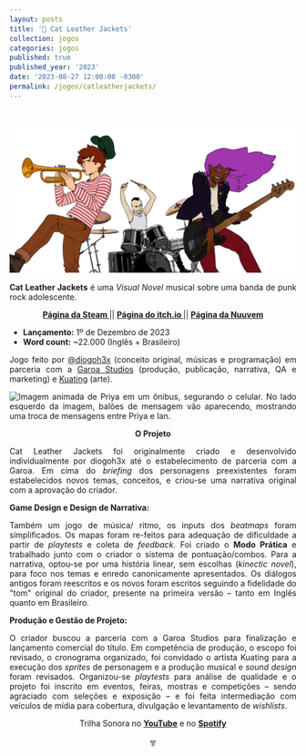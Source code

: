 ```yaml
---
layout: posts
title: '🎸 Cat Leather Jackets'
collection: jogos
categories: jogos
published: true
published_year: '2023'
date: '2023-08-27 12:00:00 -0300'
permalink: /jogos/catleatherjackets/
---
```



<div style="text-align:justify">
<p>⠀</p>
<p> <img src="/assets/posts-images/clj-images/catleatherjackets_characters_banner.png" alt="Ilustração de Dave com um trompete, Ian na bateria e Priya com uma guitarra."> </p>
<p> </p>
<p> <b>Cat Leather Jackets</b> é uma <i>Visual Novel</i> musical sobre uma banda de punk rock adolescente.</p>
<p style="text-align:center"> <b> <a href= "https://store.steampowered.com/app/1673830/Cat_Leather_Jackets/"> Página da Steam </a> </b> || <b> <a href= "https://diogoh3x.itch.io/clj"> Página do itch.io </a> </b> || <b> <a href= "https://www.nuuvem.com/br-en/item/cat-leather-jackets"> Página da Nuuvem </a> </b> </p>
<ul>
  <li><strong>Lançamento:</strong> 1º de Dezembro de 2023</li>
  <li><strong>Word count:</strong> ~22.000 (Inglês + Brasileiro)</li>
</ul>
<p> </p>
<p> Jogo feito por <a href= "https://twitter.com/diogoh3x">@diogoh3x</a> (conceito original, músicas e programação) em parceria com a <a href= "http://garoastudios.com">Garoa Studios</a> (produção, publicação, narrativa, QA e marketing) e <a href= "https://kuating.artstation.com">Kuating</a> (arte).</p>
<p> </p>
<p> <img src="/assets/posts-images/clj-images/priya_bus.gif" alt="Imagem animada de Priya em um ônibus, segurando o celular. No lado esquerdo da imagem, balões de mensagem vão aparecendo, mostrando uma troca de mensagens entre Priya e Ian."> </p>
<p style="text-align:center"> <b> O Projeto </b> </p>
<p> Cat Leather Jackets foi originalmente criado e desenvolvido individualmente por diogoh3x até o estabelecimento de parceria com a Garoa. Em cima do <i>briefing</i> dos personagens preexistentes foram estabelecidos novos temas, conceitos, e criou-se uma narrativa original com a aprovação do criador.</p>
<p> <b>Game Design e Design de Narrativa: </b> </p>
<p> Também um jogo de música/ ritmo, os inputs dos <i>beatmaps</i> foram simplificados. Os mapas foram re-feitos para adequação de dificuldade a partir de <i>playtests</i> e coleta de <i>feedback</i>. Foi criado o <b>Modo Prática</b> e trabalhado junto com o criador o sistema de pontuação/combos. Para a narrativa, optou-se por uma história linear, sem escolhas (<i>kinectic novel</i>), para foco nos temas e enredo canonicamente apresentados. Os diálogos antigos foram reescritos e os novos foram escritos seguindo a fidelidade do "tom" original do criador, presente na primeira versão – tanto em Inglês quanto em Brasileiro.</p>
<p> <b>Produção e Gestão de Projeto:</b> </p>
<p> O criador buscou a parceria com a Garoa Studios para finalização e lançamento comercial do título. Em competência de produção, o escopo foi revisado, o cronograma organizado, foi convidado o artista Kuating para a execução dos <i>sprites</i> de personagem e a produção musical e <i>sound design</i> foram revisados. Organizou-se <i>playtests</i> para análise de qualidade e o projeto foi inscrito em eventos, feiras, mostras e competições – sendo agraciado com seleções e exposição – e foi feita intermediação com veículos de mídia para cobertura, divulgação e levantamento de <i>wishlists</i>.
<p style="text-align: center;">Trilha Sonora no <a href="https://www.youtube.com/playlist?list=PLVB_OZivbJHlxSHFUQDdUFPFwvoHS6PNZ"><strong>YouTube</strong></a> e no <a href="[https://www.youtube.com/playlist?list=PLVB_OZivbJHlxSHFUQDdUFPFwvoHS6PNZ](https://open.spotify.com/intl-pt/album/1whBNH0ictxUK1L4bPKAPs)"><strong>Spotify</strong></a> </p>
<p style="text-align:center"> ╦ </p>
